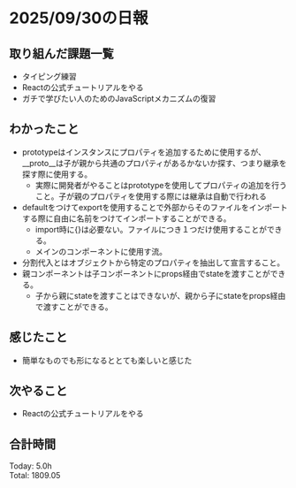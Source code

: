# 2025/09/30の日報
## 取り組んだ課題一覧
* タイピング練習
* Reactの公式チュートリアルをやる
* ガチで学びたい人のためのJavaScriptメカニズムの復習
## わかったこと 
* prototypeはインスタンスにプロパティを追加するために使用するが、__proto__は子が親から共通のプロパティがあるかないか探す、つまり継承を探す際に使用する。
  * 実際に開発者がやることはprototypeを使用してプロパティの追加を行うこと。子が親のプロパティを使用する際には継承は自動で行われる
* defaultをつけてexportを使用することで外部からそのファイルをインポートする際に自由に名前をつけてインポートすることができる。
  * import時に{}は必要ない。ファイルにつき１つだけ使用することができる。
  * メインのコンポーネントに使用す流。
* 分割代入とはオブジェクトから特定のプロパティを抽出して宣言すること。
* 親コンポーネントは子コンポーネントにprops経由でstateを渡すことができる。
  * 子から親にstateを渡すことはできないが、親から子にstateをprops経由で渡すことができる。 
## 感じたこと
* 簡単なものでも形になるととても楽しいと感じた
## 次やること
* Reactの公式チュートリアルをやる
##  合計時間 
Today: 5.0h<br>
Total: 1809.05
